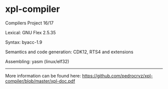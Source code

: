 # xpl-compiler
Compilers Project 16/17


Lexical: GNU Flex 2.5.35

Syntax: byacc-1.9

Semantics and code generation: CDK12, RTS4 and extensions

Assembling: yasm (linux/elf32)

-----

More information can be found here: https://github.com/pedrocrvz/xpl-compiler/blob/master/xpl-doc.pdf

